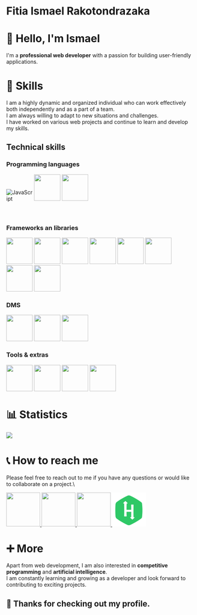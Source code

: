 # Fitia Ismael Rakotondrazaka

# 👋 Hello, I'm Ismael
I'm a **professional web developer** with a passion for building user-friendly applications.

# 🥇 Skills
I am a highly dynamic and organized individual who can work effectively both independently and as a part of a team.\
I am always willing to adapt to new situations and challenges.\
I have worked on various web projects and continue to learn and develop my skills.


## Technical skills

### Programming languages
<img src="https://cdn.jsdelivr.net/gh/devicons/devicon/icons/javascript/javascript-original.svg" title="JavaScript" alt="JavaScript" width="70" height="70" style="display:inline-block;"/>
<img src="https://cdn.jsdelivr.net/gh/devicons/devicon/icons/php/php-original.svg" width="70" height="70" style="display:inline-block;" />
<img src="https://cdn.jsdelivr.net/gh/devicons/devicon/icons/typescript/typescript-original.svg" width="70" height="70" style="display:inline-block;"/>

### Frameworks an libraries
<img src="https://cdn.jsdelivr.net/gh/devicons/devicon/icons/nodejs/nodejs-original.svg" width="70" height="70" style="display:inline-block;"/>
<img src="https://cdn.jsdelivr.net/gh/devicons/devicon/icons/vuejs/vuejs-original.svg" width="70" height="70" style="display:inline-block;"/>
<img src="https://cdn.jsdelivr.net/gh/devicons/devicon/icons/express/express-original.svg" width="70" height="70" style="display:inline-block;"/>
<img src="https://cdn.jsdelivr.net/gh/devicons/devicon/icons/react/react-original.svg" width="70" height="70" style="display:inline-block;"/>
<img src="https://cdn.jsdelivr.net/gh/devicons/devicon/icons/laravel/laravel-plain.svg" width="70" height="70" style="display:inline-block;"/>
<img src="https://cdn.jsdelivr.net/gh/devicons/devicon/icons/nuxtjs/nuxtjs-original.svg" width="70" height="70" style="display:inline-block;"/>
<img src="https://cdn.jsdelivr.net/gh/devicons/devicon/icons/tailwindcss/tailwindcss-plain.svg" width="70" height="70" style="display:inline-block;"/>
<img src="https://cdn.jsdelivr.net/gh/devicons/devicon/icons/socketio/socketio-original.svg" width="70" height="70" style="display:inline-block;"/>

### DMS
<img src="https://cdn.jsdelivr.net/gh/devicons/devicon/icons/mysql/mysql-original.svg" width="70" height="70" style="display:inline-block;"/>
<img src="https://cdn.jsdelivr.net/gh/devicons/devicon/icons/mongodb/mongodb-original.svg" width="70" height="70" style="display:inline-block;"/>
<img src="https://cdn.jsdelivr.net/gh/devicons/devicon/icons/sqlite/sqlite-original.svg" width="70" height="70" style="display:inline-block;"/>

### Tools & extras
<img src="https://cdn.jsdelivr.net/gh/devicons/devicon/icons/git/git-original.svg" width="70" height="70" style="display:inline-block;"/>
<img src="https://cdn.jsdelivr.net/gh/devicons/devicon/icons/github/github-original.svg" width="70" height="70" style="display:inline-block;"/>
<img src="https://cdn.jsdelivr.net/gh/devicons/devicon/icons/linux/linux-original.svg" width="70" height="70" style="display:inline-block;"/>
<img src="https://cdn.jsdelivr.net/gh/devicons/devicon/icons/npm/npm-original-wordmark.svg" width="70" height="70" style="display:inline-block;"/>

# 📊 Statistics
<img src="http://github-readme-streak-stats.herokuapp.com?user=Ismael-Rakotondrazaka&fire=41e2ba&ring=41e2ba&currStreakLabel=fff&background=0886ef&stroke=fff&currStreakNum=fff&sideNums=fff&dates=fff&sideLabels=fff">

# 📞 How to reach me
Please feel free to reach out to me if you have any questions or would like to collaborate on a project.\

<a href="https://www.linkedin.com/in/ismael-rakotondrazaka/">
    <img src="https://cdn.jsdelivr.net/gh/devicons/devicon/icons/linkedin/linkedin-original.svg" width="90" height="90" />
</a>
<a href="https://github.com/Ismael-Rakotondrazaka">
    <img src="https://cdn.jsdelivr.net/gh/devicons/devicon/icons/github/github-original.svg" width="90" height="90"/>
</a>
<a href="https://www.facebook.com/ismaelrakotondrazaka">
    <img src="https://cdn.jsdelivr.net/gh/devicons/devicon/icons/facebook/facebook-original.svg" width="90" height="90"/>
</a>
<a href="https://www.hackerrank.com/ismaelrakotondr1">
    <img src="assets/images/logo-hackerrank.svg" width="90" height="90"/>
</a>

# ➕ More
Apart from web development, I am also interested in **competitive programming** and **artificial intelligence**.\
I am constantly learning and growing as a developer and look forward to contributing to exciting projects.

## 🙏 Thanks for checking out my profile.
